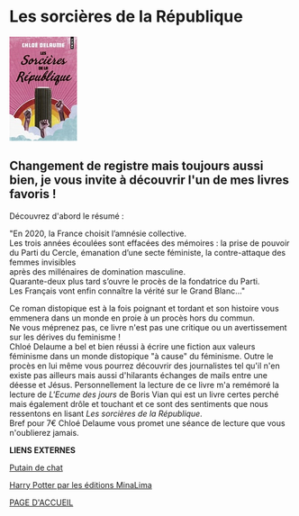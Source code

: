 # Les sorcières de la République 

![image](images/LesSorcieres.jpg)

## Changement de registre mais toujours aussi bien, je vous invite à découvrir l'un de mes livres favoris !

Découvrez d'abord le résumé : 

"En 2020, la France choisit l’amnésie collective.  
Les trois années écoulées sont effacées des mémoires : la prise de pouvoir  
du Parti du Cercle, émanation d’une secte féministe, la contre-attaque des femmes invisibles  
après des millénaires de domination masculine.  
Quarante-deux plus tard s’ouvre le procès de la fondatrice du Parti.  
Les Français vont enfin connaître la vérité sur le Grand Blanc…"  

Ce roman distopique est à la fois poignant et tordant et son histoire vous emmenera dans un monde en proie à un procès hors du commun.  
Ne vous méprenez pas, ce livre n'est pas une critique ou un avertissement sur les dérives du feminisme !  
Chloé Delaume a bel et bien réussi à écrire une fiction aux valeurs féminisme dans un monde distopique "à cause" du féminisme. 
Outre le procès en lui même vous pourrez découvrir des journalistes tel qu'il n'en existe pas ailleurs mais aussi d'hilarants échanges de mails entre une déesse et Jésus. 
Personnellement la lecture de ce livre m'a remémoré la lecture de *L'Ecume des jours* de Boris Vian qui est un livre certes perché mais également drôle et touchant et ce sont des sentiments que nous ressentons en lisant *Les sorcières de la République*.  
Bref pour 7€ Chloé Delaume vous promet une séance de lecture que vous n'oublierez jamais.  


**LIENS EXTERNES**

[Putain de chat](livre1.md)

[Harry Potter par les éditions MinaLima](livre3.md)

[PAGE D'ACCUEIL](index.md)
